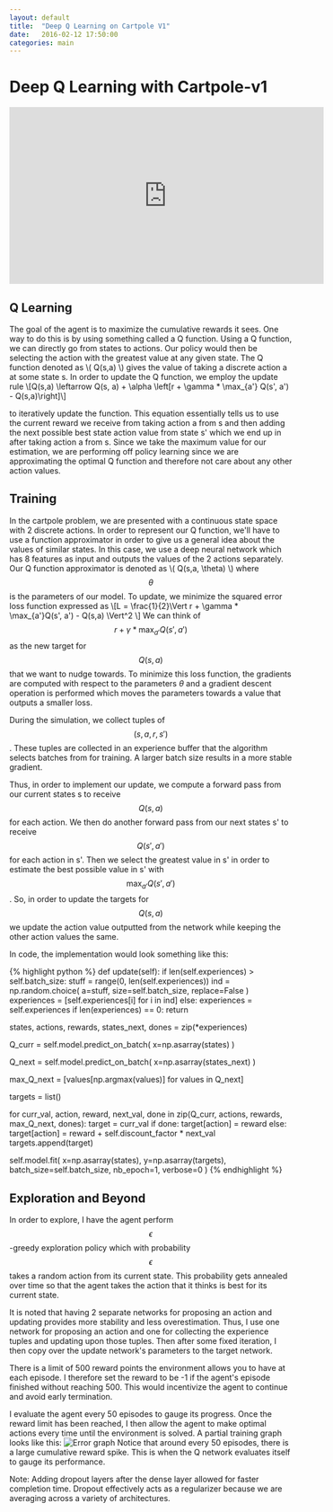 ```yaml
---
layout: default
title:  "Deep Q Learning on Cartpole V1"
date:   2016-02-12 17:50:00
categories: main
---
```


# Deep Q Learning with Cartpole-v1
<div class="center">
<iframe width="560" height="315" src="https://www.youtube.com/embed/g1tkRsO5NiY" frameborder="0" allowfullscreen></iframe>
</div>


## Q Learning
The goal of the agent is to maximize the cumulative rewards it sees. One way to do this is by using something called a Q function. Using a Q function, we can directly go from states to actions. Our policy would then be selecting the action with the greatest value at any given state. The Q function denoted as \\( Q(s,a)  \\) gives the value of taking a discrete action a at some state s. In order to update the Q function,
we employ the update rule
\\[Q(s,a) \leftarrow Q(s, a) + \alpha \left[r + \gamma * \max_{a'} Q(s', a') - Q(s,a)\right]\\]

to iteratively update the function. This equation essentially tells us to use the current reward we receive from taking action a from s and then adding the
next possible best state action value from state s' which we end up in after taking action a from s. Since we take the maximum value for our estimation, we are performing off policy learning since we are approximating the optimal Q function and therefore not care about any other action values.
## Training
In the cartpole problem, we are presented with a continuous state space with 2 discrete actions. In order to represent our Q function, we'll have to use a function
approximator in order to give us a general idea about the values of similar states. In this case, we use a deep neural network which has 8 features as input and outputs the values of the 2 actions separately. Our Q function approximator is denoted as \\( Q(s,a, \theta) \\) where $$\theta$$ is the parameters of our model.
To update, we minimize the squared error loss function expressed as
\\[L = \frac{1}{2}\Vert r + \gamma * \max_{a'}Q(s', a') - Q(s,a) \Vert^2 \\]
We can think of $$r + \gamma * \max_{a'}Q(s', a')$$ as the new target for $$Q(s,a)$$ that we want to nudge towards.
To minimize this loss function, the gradients are computed with respect to the parameters $\theta$ and a gradient descent operation is performed which moves the parameters towards a value that outputs a smaller loss.

During the simulation, we collect tuples of $$(s,a,r,s')$$. These tuples are collected in an experience buffer that the algorithm selects batches from for training. A larger batch size results in a more stable gradient.

Thus, in order to implement our update, we compute a forward pass from our current states s to receive $$Q(s,a)$$ for each action. We then do another forward pass from our next states s' to receive $$Q(s', a')$$ for each action in s'. Then we select the greatest value in s' in order to estimate the best possible value in s' with $$\max_{a'}Q(s',a')$$. So, in order to update the targets for $$Q(s,a)$$ we update the action value outputted from the network while keeping the other action values the same.

In code, the implementation would look something like this:

{% highlight python %}
def update(self):
  if len(self.experiences) > self.batch_size:
    stuff = range(0, len(self.experiences))
    ind = np.random.choice(
      a=stuff,
      size=self.batch_size,
      replace=False
    )
    experiences = [self.experiences[i] for i in ind]
  else:
    experiences = self.experiences
    if len(experiences) == 0:
      return

  states, actions, rewards, states_next, dones = zip(*experiences)

  Q_curr = self.model.predict_on_batch(
    x=np.asarray(states)
  )

  Q_next = self.model.predict_on_batch(
    x=np.asarray(states_next)
  )

  max_Q_next = [values[np.argmax(values)] for values in Q_next]

  targets = list()

  for curr_val, action, reward, next_val, done in zip(Q_curr, actions, rewards, max_Q_next, dones):
    target = curr_val
    if done:
      target[action] = reward
    else:
      target[action] = reward + self.discount_factor * next_val
    targets.append(target)

  self.model.fit(
    x=np.asarray(states),
    y=np.asarray(targets),
    batch_size=self.batch_size,
    nb_epoch=1,
    verbose=0
  )
{% endhighlight %}

## Exploration and Beyond

In order to explore, I have the agent perform $$\epsilon$$-greedy exploration policy which with probability $$\epsilon$$ takes a random action from its current state. This probability gets annealed over time so that the agent takes the action that it thinks is best for its current state.

It is noted that having 2 separate networks for proposing an action and updating provides more stability and less overestimation. Thus, I use one network for proposing an action and one for collecting the experience tuples and updating upon those tuples. Then after some fixed iteration, I then copy over the update network's parameters to the target network.

There is a limit of 500 reward points the environment allows you to have at each episode. I therefore set the reward to be -1 if the agent's episode finished without reaching 500. This would incentivize the agent to continue and avoid early termination.

I evaluate the agent every 50 episodes to gauge its progress. Once the reward limit has been reached, I then allow the agent to make optimal actions every time until the environment is solved. A partial training graph looks like this:
![Error graph]({{site.url}}/assets/Q_Learning_errors_Cartpole_v1.png)
Notice that around every 50 episodes, there is a large cumulative reward spike. This is when the Q network evaluates itself to gauge its performance.

Note: Adding dropout layers after the dense layer allowed for faster completion time. Dropout effectively acts as a regularizer because we are averaging across a variety of architectures.

[OpenAI-gh]: https://github.com/jchen114/OpenAIGym
[OpenAI]:    http://gym.openai.com
